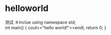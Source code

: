 # helloworld
测试
＃inclue<iostream>
using namespace std;  
int main()
 {
  cout<<"hello world!"<<endl;
  return 0;
 }
